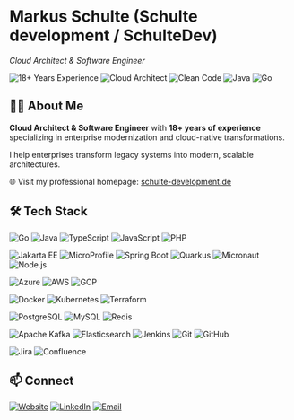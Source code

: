 # Markus Schulte (Schulte development / SchulteDev)

*Cloud Architect & Software Engineer*

![18+ Years Experience](https://img.shields.io/badge/Experience-18%2B_Years-success?style=for-the-badge)
![Cloud Architect](https://img.shields.io/badge/Cloud-Architect-blue?style=for-the-badge)
![Clean Code️](https://img.shields.io/badge/Clean_[Code_&_Architecture]-❤️-orange?style=for-the-badge)
![Java](https://img.shields.io/badge/Java-Professional-f89820?style=for-the-badge&logo=java)
![Go](https://img.shields.io/badge/Go-Professional-00ADD8?style=for-the-badge&logo=go)

## 👨‍💻 About Me

**Cloud Architect & Software Engineer** with **18+ years of experience** specializing in enterprise
modernization and cloud-native transformations.

I help enterprises transform legacy systems into modern, scalable architectures.

🌐 Visit my professional homepage: [schulte-development.de](https://schulte-development.de/)

## 🛠️ Tech Stack

![Go](https://img.shields.io/badge/Go-00ADD8?style=flat-square&logo=go&logoColor=white)
![Java](https://img.shields.io/badge/Java-ED8B00?style=flat-square&logo=java&logoColor=white)
![TypeScript](https://img.shields.io/badge/TypeScript-007ACC?style=flat-square&logo=typescript&logoColor=white)
![JavaScript](https://img.shields.io/badge/JavaScript-F7DF1E?style=flat-square&logo=javascript&logoColor=black)
![PHP](https://img.shields.io/badge/PHP-777BB4?style=flat-square&logo=php&logoColor=white)

![Jakarta EE](https://img.shields.io/badge/Jakarta_EE-007396?style=flat-square&logo=eclipse&logoColor=white)
![MicroProfile](https://img.shields.io/badge/MicroProfile-FF6600?style=flat-square&logo=eclipse&logoColor=white)
![Spring Boot](https://img.shields.io/badge/Spring_Boot-6DB33F?style=flat-square&logo=spring&logoColor=white)
![Quarkus](https://img.shields.io/badge/Quarkus-4695EB?style=flat-square&logo=quarkus&logoColor=white)
![Micronaut](https://img.shields.io/badge/Micronaut-1ABC9C?style=flat-square&logo=micronaut&logoColor=white)
![Node.js](https://img.shields.io/badge/Node.js-43853D?style=flat-square&logo=node.js&logoColor=white)

![Azure](https://img.shields.io/badge/Azure-0078D4?style=flat-square&logo=microsoftazure&logoColor=white)
![AWS](https://img.shields.io/badge/AWS-FF9900?style=flat-square&logo=amazonaws&logoColor=white)
![GCP](https://img.shields.io/badge/GCP-4285F4?style=flat-square&logo=googlecloud&logoColor=white)

![Docker](https://img.shields.io/badge/Docker-2496ED?style=flat-square&logo=docker&logoColor=white)
![Kubernetes](https://img.shields.io/badge/Kubernetes-326CE5?style=flat-square&logo=kubernetes&logoColor=white)
![Terraform](https://img.shields.io/badge/Terraform-623CE4?style=flat-square&logo=terraform&logoColor=white)

![PostgreSQL](https://img.shields.io/badge/PostgreSQL-316192?style=flat-square&logo=postgresql&logoColor=white)
![MySQL](https://img.shields.io/badge/MySQL-4479A1?style=flat-square&logo=mysql&logoColor=white)
![Redis](https://img.shields.io/badge/Redis-DC382D?style=flat-square&logo=redis&logoColor=white)

![Apache Kafka](https://img.shields.io/badge/Apache_Kafka-231F20?style=flat-square&logo=apache-kafka&logoColor=white)
![Elasticsearch](https://img.shields.io/badge/Elasticsearch-005571?style=flat-square&logo=elasticsearch&logoColor=white)
![Jenkins](https://img.shields.io/badge/Jenkins-D24939?style=flat-square&logo=jenkins&logoColor=white)
![Git](https://img.shields.io/badge/Git-F05032?style=flat-square&logo=git&logoColor=white)
![GitHub](https://img.shields.io/badge/GitHub-181717?style=flat-square&logo=github&logoColor=white)

![Jira](https://img.shields.io/badge/Jira-0052CC?style=flat-square&logo=jira&logoColor=white)
![Confluence](https://img.shields.io/badge/Confluence-172BF4?style=flat-square&logo=confluence&logoColor=white)

## 📫 Connect

[![Website](https://img.shields.io/badge/Website-schulte--development.de-green?style=for-the-badge)](https://schulte-development.de)
[![LinkedIn](https://img.shields.io/badge/LinkedIn-Connect-blue?style=for-the-badge&logo=linkedin)](https://linkedin.com/in/markus-schulte)
[![Email](https://img.shields.io/badge/Email-Contact-red?style=for-the-badge&logo=gmail)](mailto:mail@schulte-development.de)
